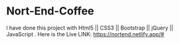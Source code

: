 # Nort-End-Coffee
l have done this project with Html5 || CSS3 || Bootstrap || jQuery || JavaScript .  Here is the Live LINK: https://nortend.netlify.app/#
